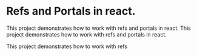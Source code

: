 # Refs and Portals in react.

This project demonstrates how to work with refs and portals in react.
This project demonstrates how to work with refs and portals in react.


This project demonstrates how to work with refs